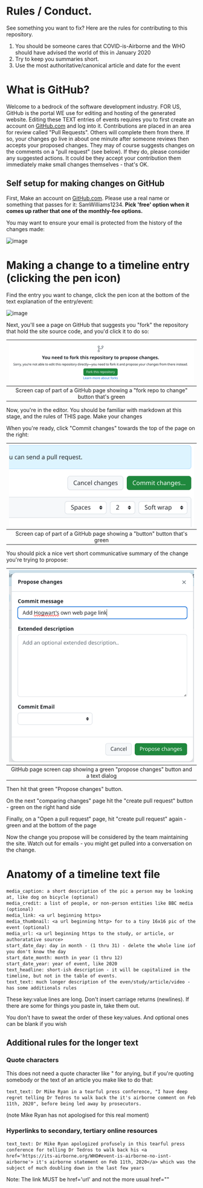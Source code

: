 # Rules / Conduct.

See something you want to fix?  Here are the rules for contributing to this repository.

1. You should be someone cares that COVID-is-Airborne and the WHO should have advised the world of this in January 2020
2. Try to keep you summaries short.
3. Use the most authoritative/canonical article and date for the event

# What is GitHub?

Welcome to a bedrock of the software development industry. FOR US, GitHub is the portal WE use for editing and hosting 
of the generated website. Editing these TEXT entries of events requires you to first create an account on [GitHub.com](https://github.com/signup) 
and log into it. Contributions are placed in an area for review called "Pull Requests". Others will complete them from 
there. If so, your changes go live in about one minute after someone reviews then accepts your proposed changes. They 
may of course suggests changes on the comments on a "pull request" (see below). If they do, please consider any 
suggested actions. It could be they accept your contribution them immediately make small changes themselves - that's OK.

## Self setup for making changes on GitHub

First, Make an account on [GitHub.com](https://github.com). Please use a real name or something that passes for it: SamWilliams1234. 
**Pick 'free' option when it comes up rather that one of the monthly-fee options.**

You may want to ensure your email is protected from the history of the changes made:

![image](https://github.com/c19witness/airborne-not-droplets-timelines/assets/125606732/10435a76-d155-45e7-8afd-e337b366a332)

# Making a change to a timeline entry (clicking the pen icon)

Find the entry you want to change, click the pen icon at the bottom of the text explanation of the entry/event:

![image](https://github.com/c19witness/airborne-not-droplets-timelines/assets/125606732/b5c5cf71-6a75-475c-90f5-084fd167159c)

Next, you'll see a page on GitHub that suggests you "fork" the repository that hold the site source code, and you'd click it to do so:

|              ![fork_repo_to_change.png](./images/fork_repo_to_change.png)               | 
|:---------------------------------------------------------------------------------------:| 
| Screen cap of part of a GitHub page showing a "fork repo to change" button that's green |

Now, you're in the editor. You should be familiar with markdown at this stage, and the rules of THIS page. Make your 
changes

When you're ready, click "Commit changes" towards the top of the page on the right:

|                 ![commit.png](./images/commit.png)                  | 
|:--------------------------------------------------------------------------:| 
| Screen cap of part of a GitHub page showing a "button" button that's green |

You should pick a nice vert short communicative summary of the change you're trying to propose:

|                      ![propose-changes.png](./images/propose-changes.png)                      | 
|:----------------------------------------------------------------------------------------------:| 
| GitHub page screen cap showing a green "propose changes" button and a text dialog |


Then hit that green "Propose changes" button.

On the next "comparing changes" page hit the "create pull request" button - green on the right hand side

Finally, on a "Open a pull request" page, hit "create pull request" again - green and at the bottom of the page

Now the change you propose will be considered by the team maintaining the site. Watch out for emails - you might get 
pulled into a conversation on the change.

# Anatomy of a timeline text file

```
media_caption: a short description of the pic a person may be looking at, like dog on bicycle (optional)
media_credit: a list of people, or non-person entities like BBC media (optional)
media_link: <a url beginning https>
media_thumbnail: <a url beginning http> for to a tiny 16x16 pic of the event (optional)
media_url: <a url beginning https to the study, or article, or authoratative source>
start_date_day: day in month - (1 thru 31) - delete the whole line iof you don't know the day
start_date_month: month in year (1 thru 12)
start_date_year: year of event, like 2020
text_headline: short-ish description - it will be capitalized in the timeline, but not in the table of events.
text_text: much longer description of the even/study/article/video - has some additionals rules
```

These key:value lines are long. Don't insert carriage returns (newlines). If there are some for things you paste in, take them out.

You don't have to sweat the order of these key:values.  And optional ones can be blank if you wish

## Additional rules for the longer text

### Quote characters

This does not need a quote character like " for anying, but if you're quoting somebody or the text of an article you make like to do that: 

```
text_text: Dr Mike Ryan in a tearful press conference, "I have deep regret telling Dr Tedros to walk back the it's airborne comment on Feb 11th, 2020", before being led away by prosecutors.
```
(note Mike Ryan has not apologised for this real moment)

### Hyperlinks to secondary, tertiary online resources

```
text_text: Dr Mike Ryan apologized profusely in this tearful press conference for telling Dr Tedros to walk back his <a href='https://its-airborne.org/WHO#event-is-airborne-no-isnt-airborne'> it's airborne statement on Feb 11th, 2020</a> which was the subject of much doubling down in the last few years
```
Note: The link MUST be href='url' and not the more usual href=""

